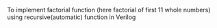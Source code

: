 To implement factorial function (here factorial of first 11 whole numbers) using recursive(automatic) function in Verilog
